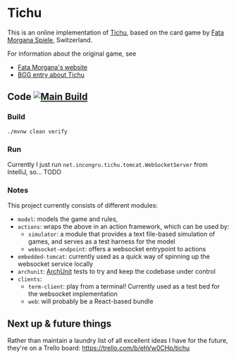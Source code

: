 # Tichu

This is an online implementation of [Tichu](https://www.fatamorgana.ch/tichu/tichu.asp),
based on the card game by [Fata Morgana Spiele](https://www.fatamorgana.ch/fatamorgana/default.asp), Switzerland.

For information about the original game, see

- [Fata Morgana's website](https://www.fatamorgana.ch/fatamorgana/default.asp)
- [BGG entry about Tichu](https://boardgamegeek.com/boardgame/215/tichu)

## Code [![Main Build](https://github.com/gjoseph/Tichu/actions/workflows/main.yml/badge.svg)](https://github.com/gjoseph/Tichu/actions/workflows/main.yml?query=branch%3Amain)

### Build

```
./mvnw clean verify
```

### Run

Currently I just run `net.incongru.tichu.tomcat.WebSocketServer` from IntelliJ, so... TODO

### Notes

This project currently consists of different modules:

- `model`: models the game and rules,
- `actions`: wraps the above in an action framework, which can be used by:
  - `simulator`: a module that provides a text file-based simulation of games, and serves as a test harness for the model
  - `websocket-endpoint`: offers a websocket entrypoint to actions
- `embedded-tomcat`: currently used as a quick way of spinning up the websocket service locally
- `archunit`: [ArchUnit](https://www.archunit.org/) tests to try and keep the codebase under control
- `clients`:
  - `term-client`: play from a terminal! Currently used as a test bed for the websocket implementation
  - `web`: will probably be a React-based bundle

## Next up & future things

Rather than maintain a laundry list of all excellent ideas I have for the future, they're on a Trello board: https://trello.com/b/ehVw0CHp/tichu
